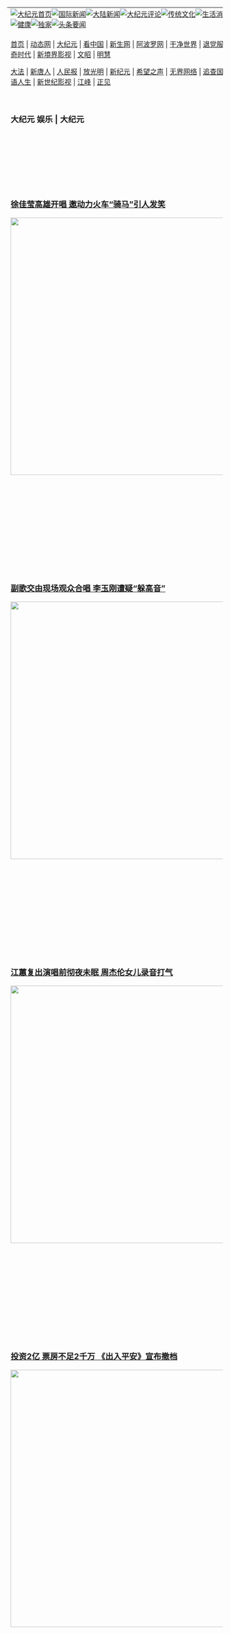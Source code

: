<a name="1" id="1" target="_blank">&nbsp;</a> <span id="1">&nbsp;</span><table align=center border="0"><tr><td colspan="2" VALIGN=TOP><a href="https://github.com/1992513/djy/blob/master/gb/nf1351518.md#1"><img src="https://raw.githubusercontent.com/1992513/www/master/t/djy/1.jpg" title="大纪元首页" alt="大纪元首页"></a><a href="https://github.com/1992513/djy/blob/master/gb/n24hr.md#1"><img src="https://raw.githubusercontent.com/1992513/www/master/t/djy/3.jpg" title="国际新闻" alt="国际新闻"></a><a href="https://github.com/1992513/djy/blob/master/gb/nsc413.md#1"><img src="https://raw.githubusercontent.com/1992513/www/master/t/djy/4.jpg" title="大陆新闻" alt="大陆新闻"></a><a href="https://github.com/1992513/djy/blob/master/gb/news392.md#1"><img src="https://raw.githubusercontent.com/1992513/www/master/t/djy/5.jpg" title="大纪元评论" alt="大纪元评论"></a><a href="https://github.com/1992513/djy/blob/master/gb/news2007.md#1"><img src="https://raw.githubusercontent.com/1992513/www/master/t/djy/6.jpg" title="传统文化" alt="传统文化"></a><a href="https://github.com/1992513/djy/blob/master/gb/news2008.md#1"><img src="https://raw.githubusercontent.com/1992513/www/master/t/djy/7.jpg" title="生活消费" alt="生活消费"></a><a href="https://github.com/1992513/djy/blob/master/gb/ncyule.md#1"><img src="https://raw.githubusercontent.com/1992513/www/master/t/djy/8.jpg" title="娱乐休闲" alt="娱乐休闲"></a><a href="https://github.com/1992513/djy/blob/master/gb/nsc1002.md#1"><img src="https://raw.githubusercontent.com/1992513/www/master/t/djy/9.jpg" title="健康" alt="健康"></a><a href="https://github.com/1992513/djy/blob/master/gb/nf6092.md#1"><img src="https://raw.githubusercontent.com/1992513/www/master/t/djy/10a.jpg" title="独家" alt="独家"></a><a href="https://github.com/1992513/djy/blob/master/gb/nf4514.md#1"><img src="https://raw.githubusercontent.com/1992513/www/master/t/djy/12a.jpg" title="头条要闻" alt="头条要闻"></a></td></tr><tr><td colspan="2" VALIGN=TOP><p><a href="https://github.com/1992513/www/blob/master/README.md?yofiqgj#1" target="_blank">首页</a> | <a href="https://d26c5rnrr5nvsd.cloudfront.net/1?jxoieylj" target="_blank">动态网</a> | <a href="https://d1ed4zj8eeit74.cloudfront.net/2?zapwjwpsc" target="_blank">大纪元</a> | <a href="https://dwzgr3popmlhv.cloudfront.net/4?tbspwc" target="_blank">看中国</a> | <a href="https://d1205lb7lnyr8t.cloudfront.net/pHh5q?dwlwdga" target="_blank">新生网</a> | <a href="https://db8nk66phkh66.cloudfront.net/tktpt?sapcogrr" target="_blank">阿波罗网</a> | <a href="https://d1q5zi9q4mpi9f.cloudfront.net/Mjpvu?pdpdphqq" target="_blank">干净世界</a> | <a href="https://dl1ez95kskssm.cloudfront.net/10?xkabk" target="_blank">退党服务</a> | <a href="https://d1ed4zj8eeit74.cloudfront.net/Rffqf?usqerijfp" target="_blank">明慧广播</a> | <a href="https://d3qwx9e7uaergm.cloudfront.net/nw9Vn?xywbdmol" target="_blank">传奇时代</a> | <a href="https://d1lulvfep8g527.cloudfront.net/AF9AG?jvvmef" target="_blank">新境界影视</a> | <a href="https://d1z1i6xmekcnf1.cloudfront.net/zqMQA?zlafmf" target="_blank">文昭</a> | <a href="https://d26c5rnrr5nvsd.cloudfront.net/7?grtwac" target="_blank">明慧</a></p><p><a href="https://d1ot7p38i3wmt5.cloudfront.net/9?lztmzmmlo" target="_blank">大法</a> | <a href="https://dwzgr3popmlhv.cloudfront.net/3?pvrmivnwq" target="_blank">新唐人</a> | <a href="https://dh48pl2d5tlkv.cloudfront.net/obAhT?vyljm" target="_blank">人民报</a> | <a href="https://d3ap8ixfubqypf.cloudfront.net/xXNHu?ivvgyxlfr" target="_blank">放光明</a> | <a href="https://d3uam2jhpjrvu5.cloudfront.net/5?iqljsruv" target="_blank">新纪元</a> | <a href="https://d14a0yccee2yym.cloudfront.net/6?uucyicpj" target="_blank">希望之声</a> | <a href="https://d22qnxkzs9qeoh.cloudfront.net/11?bngutix" target="_blank">无界网络</a> | <a href="https://d1ucfc2ix2o07u.cloudfront.net/Pueji?srulc" target="_blank">追查国际</a> | <a href="https://d1ff3ajoaf61nd.cloudfront.net/16?yffzp" target="_blank">明慧之窗</a> | <a href="https://d2gp1icp8dv5pn.cloudfront.net/LdvzZ?wucbaw" target="_blank">细语人生</a> | <a href="https://d1nu9fv1hhdo43.cloudfront.net/fBn3r?wktjlroeu" target="_blank">新世纪影视</a> | <a href="https://d3ap8ixfubqypf.cloudfront.net/PUWMb?uoiibn" target="_blank">江峰</a> | <a href="https://d2sn4gemyo21al.cloudfront.net/8?etolsygb" target="_blank">正见</a></p></td></tr><tr><td width="626"><h3><p><strong>大纪元  娱乐 | 大纪元</strong></p></h3></td><td VALIGN=TOP rowspan=60><a href="https://d1gc5yp97becnj.cloudfront.net/video/play/1034.html" target="_blank"><img  src="https://raw.githubusercontent.com/1992513/djy/master/gb/300/gudianwu.jpg" title="神韵古典舞技巧表演" alt="神韵古典舞技巧表演"></a><br><a href="https://d1gc5yp97becnj.cloudfront.net/video/play/1154.html" target="_blank"><img  src="https://raw.githubusercontent.com/1992513/djy/master/gb/300/9ping.jpg" title="九评共产党" alt="九评共产党"></a><br><a href="https://d1gc5yp97becnj.cloudfront.net/video/play/1118.html" target="_blank"><img  src="https://raw.githubusercontent.com/1992513/djy/master/gb/300/communism.jpg" title="共产主义终极目的" alt="共产主义终极目的"></a><br><a href="https://d1gc5yp97becnj.cloudfront.net/video/play/1.html" target="_blank"><img  src="https://raw.githubusercontent.com/1992513/djy/master/gb/300/weihuo.jpg" title="中共的伪火骗局" alt="中共的伪火骗局"></a><br><a href="https://d1gc5yp97becnj.cloudfront.net/video/play/2.html" target="_blank"><img  src="https://raw.githubusercontent.com/1992513/djy/master/gb/300/changzhi.jpg" title="古今奇观 藏字石" alt="古今奇观 藏字石"></a><br><a href="https://d1gc5yp97becnj.cloudfront.net/video/play/1044.html" target="_blank"><img  src="https://raw.githubusercontent.com/1992513/djy/master/gb/300/tianan.jpg" title="通往天安门的旅程" alt="通往天安门的旅程"></a><br><a href="https://d1gc5yp97becnj.cloudfront.net/video/play/49.html" target="_blank"><img  src="https://raw.githubusercontent.com/1992513/djy/master/gb/300/weilai.jpg" title="未来人的神话" alt="未来人的神话"></a><br><a href="https://d1gc5yp97becnj.cloudfront.net/video/play/1216.html" target="_blank"><img  src="https://raw.githubusercontent.com/1992513/djy/master/gb/300/ji-zy.jpg" title="中共罪恶的活摘" alt="中共罪恶的活摘"></a><br><a href="https://d1gc5yp97becnj.cloudfront.net/video/play/1080.html" target="_blank"><img  src="https://raw.githubusercontent.com/1992513/djy/master/gb/300/huozhai.jpg" title="铁证如山" alt="铁证如山"></a><br><a href="https://d1gc5yp97becnj.cloudfront.net/video/play/149.html" target="_blank"><img  src="https://raw.githubusercontent.com/1992513/djy/master/gb/300/4ke.jpg" title="一家四口死于中共暴政" alt="一家四口死于中共暴政"></a><br><a href="https://d1gc5yp97becnj.cloudfront.net/video/play/150.html" target="_blank"><img  src="https://raw.githubusercontent.com/1992513/djy/master/gb/300/jie-di.jpg" title="─弟妹相继死于中共迫害" alt="─弟妹相继死于中共迫害"></a><br><a href="https://d1gc5yp97becnj.cloudfront.net/video/play/154.html" target="_blank"><img  src="https://raw.githubusercontent.com/1992513/djy/master/gb/300/ma-sj.jpg" title="她们许多已经被中共迫害至死" alt="她们许多已经被中共迫害至死"></a><br><a href="https://d1gc5yp97becnj.cloudfront.net/video/play/153.html" target="_blank"><img  src="https://raw.githubusercontent.com/1992513/djy/master/gb/300/shuan-cxl.jpg" title="双城血泪" alt="双城血泪"></a><br><a href="https://d1gc5yp97becnj.cloudfront.net/video/play/21.html" target="_blank"><img  src="https://raw.githubusercontent.com/1992513/djy/master/gb/300/wu-zbh.jpg" title="震撼人心的无罪辩护" alt="震撼人心的无罪辩护"></a><br><a href="https://d1gc5yp97becnj.cloudfront.net/video/play/158.html" target="_blank"><img  src="https://raw.githubusercontent.com/1992513/djy/master/gb/300/6c10-720.jpg" title="中共的迫害与掩盖" alt="中共的迫害与掩盖"></a><br><a href="https://d1gc5yp97becnj.cloudfront.net/video/play/30.html" target="_blank"><img  src="https://raw.githubusercontent.com/1992513/djy/master/gb/300/xian-z.jpg" title="中共官员的选择" alt="中共官员的选择"></a><br><a href="https://d1gc5yp97becnj.cloudfront.net/video/play/3.html" target="_blank"><img  src="https://raw.githubusercontent.com/1992513/djy/master/gb/300/1400l.jpg" title="剖析中共造假" alt="剖析中共造假"></a><br><a href="https://d1gc5yp97becnj.cloudfront.net/video/play/1103.html" target="_blank"><img  src="https://raw.githubusercontent.com/1992513/djy/master/gb/300/425.jpg" title="万人上访真相" alt="万人上访真相"></a><br><a href="https://d1gc5yp97becnj.cloudfront.net/video/play/121.html" target="_blank"><img  src="https://raw.githubusercontent.com/1992513/djy/master/gb/300/qing-h.jpg" title="被中共迫害的清华学子" alt="被中共迫害的清华学子"></a><br><a href="https://d1gc5yp97becnj.cloudfront.net/video/play/14.html" target="_blank"><img  src="https://raw.githubusercontent.com/1992513/djy/master/gb/300/jian-z513.jpg" title="见证五月十三日" alt="见证五月十三日"></a><br><a href="https://d1gc5yp97becnj.cloudfront.net/video/play/1096.html" target="_blank"><img  src="https://raw.githubusercontent.com/1992513/djy/master/gb/300/gongfu.jpg" title="功夫 寻道" alt="功夫 寻道"></a><br><a href="https://d1gc5yp97becnj.cloudfront.net/video/play/1104.html" target="_blank"><img  src="https://raw.githubusercontent.com/1992513/djy/master/gb/300/guangguimian.jpg" title="歌唱家人生奇迹" alt="歌唱家人生奇迹"></a><br><a href="https://d1gc5yp97becnj.cloudfront.net/video/play/163.html" target="_blank"><img  src="https://raw.githubusercontent.com/1992513/djy/master/gb/300/ming-jjy.jpg" title="名校精英的选择" alt="名校精英的选择"></a><br><a href="https://d1gc5yp97becnj.cloudfront.net/video/play/18.html" target="_blank"><img  src="https://raw.githubusercontent.com/1992513/djy/master/gb/300/yin-lj.jpg" title="音乐之家的故事" alt="音乐之家的故事"></a><br><a href="https://d1gc5yp97becnj.cloudfront.net/video/play/33.html" target="_blank"><img  src="https://raw.githubusercontent.com/1992513/djy/master/gb/300/ming-hsf.jpg" title="平凡中的不平凡" alt="平凡中的不平凡"></a><br><a href="https://github.com/1992513/www/blob/master/README.md?dfh#9" target="_blank"><img  src="https://raw.githubusercontent.com/1992513/djy/master/gb/300/yong-h.jpg" title="永恒的见证"  alt="永恒的见证"></a><br><a href="https://github.com/1992513/djy/blob/master/gb/13/9/29/n3974789.md?dfh#1" target="_blank"><img  src="https://raw.githubusercontent.com/1992513/djy/master/gb/300/shang-lnz.jpg" title="善良女子被中共投男牢"  alt="善良女子被中共投男牢"></a><br><a href="https://github.com/1992513/djy/blob/master/gb/16/3/16/n4663449.md?dfh#1" target="_blank"><img  src="https://raw.githubusercontent.com/1992513/djy/master/gb/300/huo-z3.jpg" title="警卫目击中共活摘"  alt="警卫目击中共活摘"></a><br><a href="https://github.com/1992513/djy/blob/master/gb/16/8/7/n8177641.md?dfh#1" target="_blank"><img  src="https://raw.githubusercontent.com/1992513/djy/master/gb/300/huo-z4.jpg" title="证人描述活摘恐怖"  alt="证人描述活摘恐怖"></a><br><a href="https://github.com/1992513/djy/blob/master/gb/10/4/19/n2881569.md?dfh#1" target="_blank"><img  src="https://raw.githubusercontent.com/1992513/djy/master/gb/300/huo-z1.jpg" title="揭开活摘器官黑幕"  alt="揭开活摘器官黑幕"></a><br><a href="https://github.com/1992513/djy/blob/master/gb/10/11/7/n3077476.md?dfh#1" target="_blank"><img  src="https://raw.githubusercontent.com/1992513/djy/master/gb/300/ma-ks.jpg" title="马克思的成魔之路"  alt="马克思的成魔之路"></a><br><a href="https://github.com/1992513/djy/blob/master/gb/18/5/10/n10381511.md?dfh#1" target="_blank"><img  src="https://raw.githubusercontent.com/1992513/djy/master/gb/300/st1.jpg" title="关注三亿人三退"  alt="关注三亿人三退"></a><br><a href="https://github.com/1992513/djy/blob/master/gb/18/3/21/n10237682.md?dfh#1" target="_blank"><img  src="https://raw.githubusercontent.com/1992513/djy/master/gb/300/jie-t.jpg" title="解体中共复兴中华"  alt="解体中共复兴中华"></a><br><a href="https://github.com/1992513/djy/blob/master/gb/9/2/9/n2422991.md?dfh#1" target="_blank"><img  src="https://raw.githubusercontent.com/1992513/djy/master/gb/300/gao-zs.jpg" title="中共迫害良心律师"  alt="中共迫害良心律师"></a><br><a href="https://github.com/1992513/djy/blob/master/gb/18/12/9/n10900044.md?dfh#1" target="_blank"><img  src="https://raw.githubusercontent.com/1992513/djy/master/gb/300/sj1.jpg" title="三百多万人举报江泽民"  alt="三百多万人举报江泽民"></a><br><a href="https://github.com/1992513/djy/blob/master/gb/18/8/28/n10672014.md?dfh#1" target="_blank"><img  src="https://raw.githubusercontent.com/1992513/djy/master/gb/300/sj2.jpg" title="这些官员为何起诉江泽民"  alt="这些官员为何起诉江泽民"></a><br><a href="https://github.com/1992513/djy/blob/master/gb/8/12/18/n2367165.md?dfh#1" target="_blank"><img  src="https://raw.githubusercontent.com/1992513/djy/master/gb/300/liangan.jpg" title="海峡两岸的强烈反差"  alt="海峡两岸的强烈反差"></a><br><a href="https://github.com/1992513/djy/blob/master/gb/15/12/10/n4593139.md?dfh#1" target="_blank"><img  src="https://raw.githubusercontent.com/1992513/djy/master/gb/300/jia-ndzl.jpg" title="加拿大总理的贺信"  alt="加拿大总理的贺信"></a><br><a href="https://github.com/1992513/djy/blob/master/gb/11/6/17/n3289382.md?dfh#1" target="_blank"><img  src="https://raw.githubusercontent.com/1992513/djy/master/gb/300/xiao-wd.jpg" title="探寻真相兼听则明"  alt="探寻真相兼听则明"></a><br><a href="https://github.com/1992513/djy/blob/master/gb/18/10/27/n10812623.md?dfh#1" target="_blank"><img  src="https://raw.githubusercontent.com/1992513/djy/master/gb/300/yindu.jpg" title="印度媒体报道东方"  alt="印度媒体报道东方"></a><br><a href="https://github.com/1992513/djy/blob/master/gb/18/6/9/n10469652.md?dfh#1" target="_blank"><img  src="https://raw.githubusercontent.com/1992513/djy/master/gb/300/xie-j.jpg" title="不一样的海外校园"  alt="不一样的海外校园"></a><br><a href="https://github.com/1992513/djy/blob/master/gb/7/4/5/n1669415.md?dfh#1" target="_blank"><img  src="https://raw.githubusercontent.com/1992513/djy/master/gb/300/li-up.jpg" title="从大师到徒弟的传奇"  alt="从大师到徒弟的传奇"></a><br><a href="https://github.com/1992513/djy/blob/master/gb/17/5/26/n9191512.md?dfh#1" target="_blank"><img  src="https://raw.githubusercontent.com/1992513/djy/master/gb/300/zfl2.jpg" title="亿万人与东方一本奇书"  alt="亿万人与东方一本奇书"></a><br><a href="https://github.com/1992513/djy/blob/master/gb/13/11/27/n4020290.md?dfh#1" target="_blank"><img  src="https://raw.githubusercontent.com/1992513/djy/master/gb/300/zhen-h.jpg" title="大陆见不到的震撼场面"  alt="大陆见不到的震撼场面"></a><br><a href="https://github.com/1992513/djy/blob/master/gb/15/7/17/n4482910.md?dfh#1" target="_blank"><img  src="https://raw.githubusercontent.com/1992513/djy/master/gb/300/dalu-sk.jpg" title="人心向善 大陆当初盛况"  alt="人心向善 大陆当初盛况"></a><br><a href="https://github.com/1992513/djy/blob/master/gb/19/1/5/n10955468.md?dfh#1" target="_blank"><img  src="https://raw.githubusercontent.com/1992513/djy/master/gb/300/zfl1.jpg" title="追寻真理 这书讲什么"  alt="追寻真理 这书讲什么"></a><br><a href="https://github.com/1992513/www/blob/master/README.md?dfh#1" target="_blank"><img  src="https://raw.githubusercontent.com/1992513/djy/master/gb/300/fq1.jpg" title="下载免费翻墙软件"  alt="下载免费翻墙软件"></a><br></td></tr>
<tr><td><h3><a href="https://github.com/1992513/djy/blob/master/gb/24/10/6/n14344923.md#1" target="_blank">徐佳莹高雄开唱 邀动力火车“骑马”引人发笑</a><br></h3><a href="https://github.com/1992513/djy/blob/master/gb/24/10/6/n14344923.md#1" target="_blank"><img width="600" src="https://i.epochtimes.com/assets/uploads/2024/10/id14344935-2410060237451487-600x400.jpg"></a></td></tr>
<tr><td><h3><a href="https://github.com/1992513/djy/blob/master/gb/24/10/5/n14344719.md#1" target="_blank">副歌交由现场观众合唱 李玉刚遭疑“躲高音”</a><br></h3><a href="https://github.com/1992513/djy/blob/master/gb/24/10/5/n14344719.md#1" target="_blank"><img width="600" src="https://i.epochtimes.com/assets/uploads/2021/11/id13363409-GettyImages-1163519411-600x400.jpg"></a></td></tr>
<tr><td><h3><a href="https://github.com/1992513/djy/blob/master/gb/24/10/5/n14344737.md#1" target="_blank">江蕙复出演唱前彻夜未眠 周杰伦女儿录音打气</a><br></h3><a href="https://github.com/1992513/djy/blob/master/gb/24/10/5/n14344737.md#1" target="_blank"><img width="600" src="https://i.epochtimes.com/assets/uploads/2024/10/id14344793-241005115715100311-600x400.jpg"></a></td></tr>
<tr><td><h3><a href="https://github.com/1992513/djy/blob/master/gb/24/10/4/n14344274.md#1" target="_blank">投资2亿 票房不足2千万 《出入平安》宣布撤档</a><br></h3><a href="https://github.com/1992513/djy/blob/master/gb/24/10/4/n14344274.md#1" target="_blank"><img width="600" src="https://i.epochtimes.com/assets/uploads/2024/10/id14344294-2104231941312563-600x400.jpg"></a></td></tr>
<tr><td><h3><a href="https://github.com/1992513/djy/blob/master/gb/24/10/4/n14344296.md#1" target="_blank">刘德华为什么不用微博？真实原因令人震惊</a><br></h3><a href="https://github.com/1992513/djy/blob/master/gb/24/10/4/n14344296.md#1" target="_blank"><img width="600" src="https://i.epochtimes.com/assets/uploads/2023/06/id14019535-c9b936e9f4ba90c09a430d2336ac40a0-600x400.jpg"></a></td></tr>
<tr><td><h3><p><strong>大纪元   娱乐要闻</strong></p></h3></td></tr><tr><td><h4>
<a href="https://github.com/1992513/djy/blob/master/gb/24/10/6/n14344967.md#1" target="_blank"><img width="195" src="https://i.epochtimes.com/assets/uploads/2024/10/id14344985-2410060342181487-320x200.jpg"></a>
<a href="https://github.com/1992513/djy/blob/master/gb/24/10/6/n14344868.md#1" target="_blank"><img width="195" src="https://i.epochtimes.com/assets/uploads/2024/10/id14344882-241005115715100311-320x200.jpg"></a>
<a href="https://github.com/1992513/djy/blob/master/gb/24/10/6/n14344780.md#1" target="_blank"><img width="195" src="https://i.epochtimes.com/assets/uploads/2024/10/id14344788-2410052105371487-320x200.jpg"></a>
<a href="https://github.com/1992513/djy/blob/master/gb/24/10/5/n14344745.md#1" target="_blank"><img width="195" src="https://i.epochtimes.com/assets/uploads/2022/11/id13859838-GettyImages-824402804-320x200.jpg"></a>
<a href="https://github.com/1992513/djy/blob/master/gb/24/10/5/n14344520.md#1" target="_blank"><img width="195" src="https://i.epochtimes.com/assets/uploads/2024/09/id14337477-240924050558100707-320x200.jpg"></a>
<a href="https://github.com/1992513/djy/blob/master/gb/24/10/5/n14344437.md#1" target="_blank"><img width="195" src="https://i.epochtimes.com/assets/uploads/2024/10/id14343500-241003055141100311-320x200.jpg"></a>
<tr><td><h3><p><strong>大纪元娱乐休闲  影视评论</strong></p></h3></td></tr>
<tr><td><h4><a href="https://github.com/1992513/djy/blob/master/gb/24/9/28/n14340325.md#1" target="_blank"><img src="https://i.epochtimes.com/assets/uploads/2024/09/id14340327-RR_20220503_01224_R-320x200.jpg"><br>《逆岭》影评：退役美军扳倒小镇黑警</a></h4></td></tr>
<tr><td><h3><p><strong>大纪元娱乐休闲  精彩图文</strong></p></h3></td></tr>
<tr><td><h4><a href="https://github.com/1992513/djy/blob/master/gb/24/9/16/n14331652.md#1" target="_blank"><img src="https://i.epochtimes.com/assets/uploads/2024/09/id14331922-EMMAY-AWARD-320x200.jpg"><br> 组图：艾美奖红毯 女明星高端礼服竞艳</a></h4></td></tr>
<tr><td><h4><a href="https://github.com/1992513/djy/blob/master/gb/24/7/22/n14295960.md#1" target="_blank"><img src="https://i.epochtimes.com/assets/uploads/2024/07/id14295992-2406200240181487-320x200.jpg"><br> 黄镫辉学算命体会人生 领悟“修炼心性”可改运</a></h4></td></tr>
<tr><td><h4><a href="https://github.com/1992513/djy/blob/master/gb/24/7/5/n14284715.md#1" target="_blank"><img src="https://i.epochtimes.com/assets/uploads/2022/06/id13754411-GettyImages-901332390-320x200.jpg"><br> 巨石强森为4岁临终粉丝献唱 录视频暖举获赞</a></h4></td></tr>
<tr><td><h4><a href="https://github.com/1992513/djy/blob/master/gb/24/6/29/n14279852.md#1" target="_blank"><img src="https://i.epochtimes.com/assets/uploads/2024/06/id14280257-20240629-mark-djy01-320x200.jpg"><br> 组图：第35届金曲奖星光大道 众星竞艳</a></h4></td></tr>
</h4></td></tr><tr><td><h3><p><strong>大纪元娱乐休闲  最新文章</strong></p></h3></td></tr>
<tr><td><h4><a href="https://github.com/1992513/djy/blob/master/gb/24/10/5/n14344745.md#1" target="_blank">女星李一桐搭机光脚蹭座垫 视频曝光引争议</a></h4></td></tr>
<tr><td><h4><a href="https://github.com/1992513/djy/blob/master/gb/24/10/5/n14344719.md#1" target="_blank">副歌交由现场观众合唱 李玉刚遭疑“躲高音”</a></h4></td></tr>
<tr><td><h4><a href="https://github.com/1992513/djy/blob/master/gb/24/10/4/n14344332.md#1" target="_blank">网传暴肥照遭杨丞琳调侃 潘玮柏笑说已断交</a></h4></td></tr>
<tr><td><h4><a href="https://github.com/1992513/djy/blob/master/gb/24/10/4/n14344274.md#1" target="_blank">投资2亿 票房不足2千万 《出入平安》宣布撤档</a></h4></td></tr>
<tr><td><h4><a href="https://github.com/1992513/djy/blob/master/gb/24/10/6/n14344780.md#1" target="_blank">海外巡回首站台北起跑 南优铉带来新歌连飙高音</a></h4></td></tr>
<tr><td><h4><a href="https://github.com/1992513/djy/blob/master/gb/24/10/5/n14344520.md#1" target="_blank">KEY因获得冠军哽咽：以我的年资夺冠不容易</a></h4></td></tr>
<tr><td><h4><a href="https://github.com/1992513/djy/blob/master/gb/24/10/5/n14344513.md#1" target="_blank">朴芝妍与黄载均无法克服差异 办理离婚调解</a></h4></td></tr>
<tr><td><h4><a href="https://github.com/1992513/djy/blob/master/gb/24/10/4/n14343978.md#1" target="_blank">河成云唱OST遭白艺潾指抄袭 公司发声明说明</a></h4></td></tr>
<tr><td><h4><a href="https://github.com/1992513/djy/blob/master/gb/24/10/6/n14344923.md#1" target="_blank">徐佳莹高雄开唱 邀动力火车“骑马”引人发笑</a></h4></td></tr>
<tr><td><h4><a href="https://github.com/1992513/djy/blob/master/gb/24/10/5/n14344437.md#1" target="_blank">张艾嘉现包水饺太好吃 让柯佳嬿想争取加入菜单</a></h4></td></tr>
<tr><td><h4><a href="https://github.com/1992513/djy/blob/master/gb/24/10/4/n14344195.md#1" target="_blank">睽违18年再逐视后 杨丽音忙瘦身 谦称没有得失心</a></h4></td></tr>
<tr><td><h4><a href="https://github.com/1992513/djy/blob/master/gb/24/10/4/n14343996.md#1" target="_blank">《影后》釜山映后热络 杨谨华3女星谈欣赏的韩星</a></h4></td></tr>
<tr><td><h4><a href="https://github.com/1992513/djy/blob/master/gb/24/10/6/n14344967.md#1" target="_blank">民歌演唱在台中 叶欢、于台烟等歌手轮番上阵</a></h4></td></tr>
<tr><td><h4><a href="https://github.com/1992513/djy/blob/master/gb/24/10/6/n14344923.md#1" target="_blank">徐佳莹高雄开唱 邀动力火车“骑马”引人发笑</a></h4></td></tr>
<tr><td><h4><a href="https://github.com/1992513/djy/blob/master/gb/24/10/6/n14344868.md#1" target="_blank">江蕙为国庆晚会开嗓 华服“牡丹花”图腾寓意深</a></h4></td></tr>
<tr><td><h4><a href="https://github.com/1992513/djy/blob/master/gb/24/10/6/n14344780.md#1" target="_blank">海外巡回首站台北起跑 南优铉带来新歌连飙高音</a></h4></td></tr>
<tr><td><h4><a href="https://github.com/1992513/djy/blob/master/gb/24/10/5/n14344585.md#1" target="_blank">《擅长捉弄人的高木同学 电影版》影评：童年趣味关系 当老师后也能持续</a></h4></td></tr>
<tr><td><h4><a href="https://github.com/1992513/djy/blob/master/gb/24/10/4/n14343915.md#1" target="_blank">高良健吾与田原俊彦长女田原可南子结婚</a></h4></td></tr>
<tr><td><h4><a href="https://github.com/1992513/djy/blob/master/gb/24/10/3/n14343263.md#1" target="_blank">杰尼斯处理性骚有进展 东京电视台解除合作禁令</a></h4></td></tr>
<tr><td><h4><a href="https://github.com/1992513/djy/blob/master/gb/24/10/3/n14343208.md#1" target="_blank">五狮合体百兽王真人电影《圣战士》找新人演出</a></h4></td></tr>
<tr><td><h4><a href="https://github.com/1992513/djy/blob/master/gb/24/10/6/n14344967.md#1" target="_blank">民歌演唱在台中 叶欢、于台烟等歌手轮番上阵</a></h4></td></tr>
<tr><td><h4><a href="https://github.com/1992513/djy/blob/master/gb/24/10/6/n14344868.md#1" target="_blank">江蕙为国庆晚会开嗓 华服“牡丹花”图腾寓意深</a></h4></td></tr>
<tr><td><h4><a href="https://github.com/1992513/djy/blob/master/gb/24/10/5/n14344404.md#1" target="_blank">邱宇辰办34岁生日音乐会 自肥邀偶像合唱</a></h4></td></tr>
<tr><td><h4><a href="https://github.com/1992513/djy/blob/master/gb/24/10/4/n14344174.md#1" target="_blank">宣传“Play”音乐会 林逸欣分饰双胞胎晒合奏片</a></h4></td></tr>
<tr><td><h3><p><strong>大纪元娱乐休闲  一周热门</strong></p></h3></td></tr>
<tr><td><h4><a href="https://github.com/1992513/djy/blob/master/gb/24/10/4/n14344274.md#1" target="_blank">投资2亿 票房不足2千万 《出入平安》宣布撤档</a></h4></td></tr>
<tr><td><h4><a href="https://github.com/1992513/djy/blob/master/gb/24/10/2/n14342923.md#1" target="_blank">赵丽颖被爆每次为全剧组聚餐买单 原因超搞笑</a></h4></td></tr>
<tr><td><h4><a href="https://github.com/1992513/djy/blob/master/gb/24/9/29/n14340516.md#1" target="_blank">《侏罗纪4》杀青 史嘉蕾演行动专家负责浪漫片段</a></h4></td></tr>
<tr><td><h4><a href="https://github.com/1992513/djy/blob/master/gb/24/10/3/n14343589.md#1" target="_blank">王一博沙漠拍节目意外翻车 转大圈画面超惊悚</a></h4></td></tr>
<tr><td><h4><a href="https://github.com/1992513/djy/blob/master/gb/24/10/4/n14344296.md#1" target="_blank">刘德华为什么不用微博？真实原因令人震惊</a></h4></td></tr>
<tr><td><h4><a href="https://github.com/1992513/djy/blob/master/gb/24/10/3/n14343695.md#1" target="_blank">李小龙最强对手 84岁查克成功抓举270公斤杠铃</a></h4></td></tr>
<tr><td><h4><a href="https://github.com/1992513/djy/blob/master/gb/24/10/2/n14342874.md#1" target="_blank">曾被传二婚嫁高官 佟丽娅“离异单身”登热搜</a></h4></td></tr>
<tr><td><h4><a href="https://github.com/1992513/djy/blob/master/gb/24/10/3/n14343208.md#1" target="_blank">五狮合体百兽王真人电影《圣战士》找新人演出</a></h4></td></tr>
<tr><td><h4><a href="https://github.com/1992513/djy/blob/master/gb/24/10/5/n14344745.md#1" target="_blank">女星李一桐搭机光脚蹭座垫 视频曝光引争议</a></h4></td></tr>
<tr><td><h4><a href="https://github.com/1992513/djy/blob/master/gb/24/10/2/n14342660.md#1" target="_blank">奇幻新片布洛斯南演国王 囚禁“人鱼”范冰冰</a></h4></td></tr>
<tr><td><h3><a href="https://github.com/1992513/djy/blob/master/gb/ncyule.md#1">上一页</a>&nbsp;&nbsp;1 &nbsp;&nbsp;<a href="https://github.com/1992513/djy/blob/master/gb/ncyule_2.md#1">2</a>&nbsp;&nbsp;<a href="https://github.com/1992513/djy/blob/master/gb/ncyule_3.md#1">3</a>&nbsp;&nbsp;<a href="https://github.com/1992513/djy/blob/master/gb/ncyule_4.md#1">4</a>&nbsp;&nbsp;<a href="https://github.com/1992513/djy/blob/master/gb/ncyule_5.md#1">5</a>&nbsp;&nbsp;<a href="https://github.com/1992513/djy/blob/master/gb/ncyule_6.md#1">6</a>&nbsp;&nbsp;<a href="https://github.com/1992513/djy/blob/master/gb/ncyule_7.md#1">7</a>&nbsp;&nbsp;<a href="https://github.com/1992513/djy/blob/master/gb/ncyule_8.md#1">8</a>&nbsp;&nbsp;<a href="https://github.com/1992513/djy/blob/master/gb/ncyule_9.md#1">9</a>&nbsp;&nbsp;<a href="https://github.com/1992513/djy/blob/master/gb/ncyule_10.md#1">10</a>&nbsp;&nbsp;<a href="https://github.com/1992513/djy/blob/master/gb/ncyule_2.md#1">下一页</a></h3></td></tr>
</table><div align="center"><h4>手机上长按并复制下列链接或二维码分享本文章：</h4>https://github.com/1992513/djy/blob/master/gb/ncyule.md#1<br><a href="https://github.com/1992513/djy/blob/master/gb/ncyule.md#1"><img src="https://quickchart.io/qr?size=256&text=https://github.com/1992513/djy/blob/master/gb/ncyule.md%231" title="分享本文章"></a><br>原文地址： <a href="https://www.epochtimes.com/gb/ncyule.htm">https://www.epochtimes.com/gb/ncyule.htm</a>    （国内需<a href="https://github.com/1992513/www/blob/master/README.md#8">下载翻墙软件</a>才能访问）</div>
